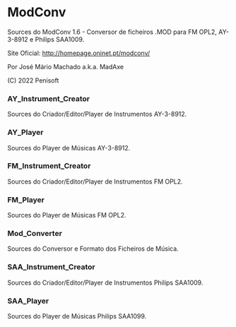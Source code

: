 # ModConv
Sources do ModConv 1.6 - 
Conversor de ficheiros .MOD para FM OPL2, AY-3-8912 e Philips SAA1009.

Site Oficial: http://homepage.oninet.pt/modconv/

Por José Mário Machado a.k.a. MadAxe

(C) 2022 Penisoft

### AY_Instrument_Creator
Sources do Criador/Editor/Player de Instrumentos AY-3-8912.

### AY_Player
Sources do Player de Músicas AY-3-8912.

### FM_Instrument_Creator
Sources do Criador/Editor/Player de Instrumentos FM OPL2.

### FM_Player
Sources do Player de Músicas FM OPL2.

### Mod_Converter
Sources do Conversor e Formato dos Ficheiros de Música.

### SAA_Instrument_Creator
Sources do Criador/Editor/Player de Instrumentos Philips SAA1009.

### SAA_Player
Sources do Player de Músicas Philips SAA1099.
